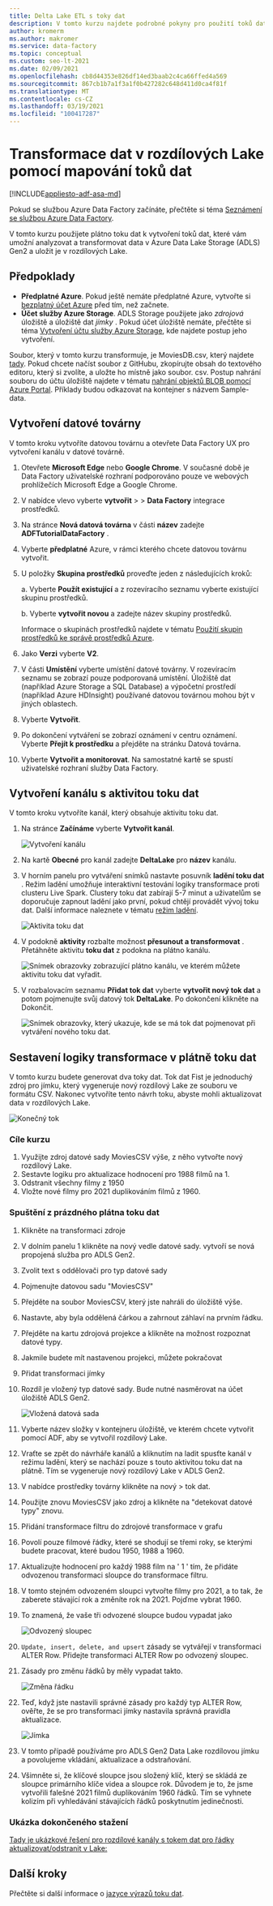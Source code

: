 ```yaml
---
title: Delta Lake ETL s toky dat
description: V tomto kurzu najdete podrobné pokyny pro použití toků dat pro transformaci a analýzu dat v rozdílových Lake.
author: kromerm
ms.author: makromer
ms.service: data-factory
ms.topic: conceptual
ms.custom: seo-lt-2021
ms.date: 02/09/2021
ms.openlocfilehash: cb8d44353e826df14ed3baab2c4ca66ffed4a569
ms.sourcegitcommit: 867cb1b7a1f3a1f0b427282c648d411d0ca4f81f
ms.translationtype: MT
ms.contentlocale: cs-CZ
ms.lasthandoff: 03/19/2021
ms.locfileid: "100417287"
---
```

# <a name="transform-data-in-delta-lake-using-mapping-data-flows"></a>Transformace dat v rozdílových Lake pomocí mapování toků dat

[!INCLUDE[appliesto-adf-asa-md](includes/appliesto-adf-asa-md.md)]

Pokud se službou Azure Data Factory začínáte, přečtěte si téma [Seznámení se službou Azure Data Factory](introduction.md).

V tomto kurzu použijete plátno toku dat k vytvoření toků dat, které vám umožní analyzovat a transformovat data v Azure Data Lake Storage (ADLS) Gen2 a uložit je v rozdílových Lake.

## <a name="prerequisites"></a>Předpoklady
* **Předplatné Azure**. Pokud ještě nemáte předplatné Azure, vytvořte si [bezplatný účet Azure](https://azure.microsoft.com/free/) před tím, než začnete.
* **Účet služby Azure Storage**. ADLS Storage použijete jako *zdrojová* úložiště a úložiště dat *jímky* . Pokud účet úložiště nemáte, přečtěte si téma [Vytvoření účtu služby Azure Storage](../storage/common/storage-account-create.md), kde najdete postup jeho vytvoření.

Soubor, který v tomto kurzu transformuje, je MoviesDB.csv, který najdete [tady](https://github.com/kromerm/adfdataflowdocs/blob/master/sampledata/moviesDB2.csv). Pokud chcete načíst soubor z GitHubu, zkopírujte obsah do textového editoru, který si zvolíte, a uložte ho místně jako soubor. csv. Postup nahrání souboru do účtu úložiště najdete v tématu [nahrání objektů BLOB pomocí Azure Portal](../storage/blobs/storage-quickstart-blobs-portal.md). Příklady budou odkazovat na kontejner s názvem Sample-data.

## <a name="create-a-data-factory"></a>Vytvoření datové továrny

V tomto kroku vytvoříte datovou továrnu a otevřete Data Factory UX pro vytvoření kanálu v datové továrně.

1. Otevřete **Microsoft Edge** nebo **Google Chrome**. V současné době je Data Factory uživatelské rozhraní podporováno pouze ve webových prohlížečích Microsoft Edge a Google Chrome.
1. V nabídce vlevo vyberte **vytvořit**  >    >  **Data Factory** integrace prostředků.
1. Na stránce **Nová datová továrna** v části **název** zadejte **ADFTutorialDataFactory** .
1. Vyberte **předplatné** Azure, v rámci kterého chcete datovou továrnu vytvořit.
1. U položky **Skupina prostředků** proveďte jeden z následujících kroků:

    a. Vyberte **Použít existující** a z rozevíracího seznamu vyberte existující skupinu prostředků.

    b. Vyberte **vytvořit novou** a zadejte název skupiny prostředků. 
         
    Informace o skupinách prostředků najdete v tématu [Použití skupin prostředků ke správě prostředků Azure](../azure-resource-manager/management/overview.md). 
1. Jako **Verzi** vyberte **V2**.
1. V části **Umístění** vyberte umístění datové továrny. V rozevíracím seznamu se zobrazí pouze podporovaná umístění. Úložiště dat (například Azure Storage a SQL Database) a výpočetní prostředí (například Azure HDInsight) používané datovou továrnou mohou být v jiných oblastech.
1. Vyberte **Vytvořit**.
1. Po dokončení vytváření se zobrazí oznámení v centru oznámení. Vyberte **Přejít k prostředku** a přejděte na stránku Datová továrna.
1. Vyberte **Vytvořit a monitorovat**. Na samostatné kartě se spustí uživatelské rozhraní služby Data Factory.

## <a name="create-a-pipeline-with-a-data-flow-activity"></a>Vytvoření kanálu s aktivitou toku dat

V tomto kroku vytvoříte kanál, který obsahuje aktivitu toku dat.

1. Na stránce **Začínáme** vyberte **Vytvořit kanál**.

   ![Vytvoření kanálu](./media/doc-common-process/get-started-page.png)

1. Na kartě **Obecné** pro kanál zadejte **DeltaLake** pro **název** kanálu.
1. V horním panelu pro vytváření snímků nastavte posuvník **ladění toku dat** . Režim ladění umožňuje interaktivní testování logiky transformace proti clusteru Live Spark. Clustery toku dat zabírají 5-7 minut a uživatelům se doporučuje zapnout ladění jako první, pokud chtějí provádět vývoj toku dat. Další informace naleznete v tématu [režim ladění](concepts-data-flow-debug-mode.md).

    ![Aktivita toku dat](media/tutorial-data-flow/dataflow1.png)
1. V podokně **aktivity** rozbalte možnost **přesunout a transformovat** . Přetáhněte aktivitu **toku dat** z podokna na plátno kanálu.

    ![Snímek obrazovky zobrazující plátno kanálu, ve kterém můžete aktivitu toku dat vyřadit.](media/tutorial-data-flow/activity1.png)
1. V rozbalovacím seznamu **Přidat tok dat** vyberte **vytvořit nový tok dat** a potom pojmenujte svůj datový tok **DeltaLake**. Po dokončení klikněte na Dokončit.

    ![Snímek obrazovky, který ukazuje, kde se má tok dat pojmenovat při vytváření nového toku dat.](media/tutorial-data-flow/activity2.png)

## <a name="build-transformation-logic-in-the-data-flow-canvas"></a>Sestavení logiky transformace v plátně toku dat

V tomto kurzu budete generovat dva toky dat. Tok dat Fist je jednoduchý zdroj pro jímku, který vygeneruje nový rozdílový Lake ze souboru ve formátu CSV. Nakonec vytvoříte tento návrh toku, abyste mohli aktualizovat data v rozdílových Lake.

![Konečný tok](media/data-flow/data-flow-tutorial-6.png "Konečný tok")

### <a name="tutorial-objectives"></a>Cíle kurzu

1. Využijte zdroj datové sady MoviesCSV výše, z něho vytvořte nový rozdílový Lake.
1. Sestavte logiku pro aktualizace hodnocení pro 1988 filmů na 1.
1. Odstranit všechny filmy z 1950
1. Vložte nové filmy pro 2021 duplikováním filmů z 1960.

### <a name="start-from-a-blank-data-flow-canvas"></a>Spuštění z prázdného plátna toku dat

1. Klikněte na transformaci zdroje
1. V dolním panelu 1 klikněte na nový vedle datové sady. vytvoří se nová propojená služba pro ADLS Gen2.
1. Zvolit text s oddělovači pro typ datové sady
1. Pojmenujte datovou sadu "MoviesCSV" 
1. Přejděte na soubor MoviesCSV, který jste nahráli do úložiště výše.
1. Nastavte, aby byla oddělená čárkou a zahrnout záhlaví na prvním řádku. 
1. Přejděte na kartu zdrojová projekce a klikněte na možnost rozpoznat datové typy.
1. Jakmile budete mít nastavenou projekci, můžete pokračovat 
1. Přidat transformaci jímky
1. Rozdíl je vložený typ datové sady. Bude nutné nasměrovat na účet úložiště ADLS Gen2.
   
   ![Vložená datová sada](media/data-flow/data-flow-tutorial-5.png "Vložená datová sada")

1. Vyberte název složky v kontejneru úložiště, ve kterém chcete vytvořit pomocí ADF, aby se vytvořil rozdílový Lake.
1. Vraťte se zpět do návrháře kanálů a kliknutím na ladit spusťte kanál v režimu ladění, který se nachází pouze s touto aktivitou toku dat na plátně. Tím se vygeneruje nový rozdílový Lake v ADLS Gen2.
1. V nabídce prostředky továrny klikněte na nový > tok dat. 
1. Použijte znovu MoviesCSV jako zdroj a klikněte na "detekovat datové typy" znovu.
1. Přidání transformace filtru do zdrojové transformace v grafu
1. Povolí pouze filmové řádky, které se shodují se třemi roky, se kterými budete pracovat, které budou 1950, 1988 a 1960.
1. Aktualizujte hodnocení pro každý 1988 film na ' 1 ' tím, že přidáte odvozenou transformaci sloupce do transformace filtru.
1. V tomto stejném odvozeném sloupci vytvořte filmy pro 2021, a to tak, že zaberete stávající rok a změníte rok na 2021. Pojďme vybrat 1960.
1. To znamená, že vaše tři odvozené sloupce budou vypadat jako

   ![Odvozený sloupec](media/data-flow/data-flow-tutorial-2.png "Odvozený sloupec")
   
1. ```Update, insert, delete, and upsert``` zásady se vytvářejí v transformaci ALTER Row. Přidejte transformaci ALTER Row po odvozený sloupec.
1. Zásady pro změnu řádků by měly vypadat takto.

   ![Změna řádku](media/data-flow/data-flow-tutorial-3.png "Změna řádku")
   
1. Teď, když jste nastavili správné zásady pro každý typ ALTER Row, ověřte, že se pro transformaci jímky nastavila správná pravidla aktualizace.

   ![Jímka](media/data-flow/data-flow-tutorial-4.png "Jímka")
   
1. V tomto případě používáme pro ADLS Gen2 Data Lake rozdílovou jímku a povolujeme vkládání, aktualizace a odstraňování. 
1. Všimněte si, že klíčové sloupce jsou složený klíč, který se skládá ze sloupce primárního klíče videa a sloupce rok. Důvodem je to, že jsme vytvořili falešné 2021 filmů duplikováním 1960 řádků. Tím se vyhnete kolizím při vyhledávání stávajících řádků poskytnutím jedinečnosti.

### <a name="download-completed-sample"></a>Ukázka dokončeného stažení
[Tady je ukázkové řešení pro rozdílové kanály s tokem dat pro řádky aktualizovat/odstranit v Lake:](https://github.com/kromerm/adfdataflowdocs/blob/master/sampledata/DeltaPipeline.zip)

## <a name="next-steps"></a>Další kroky

Přečtěte si další informace o [jazyce výrazů toku dat](data-flow-expression-functions.md).
